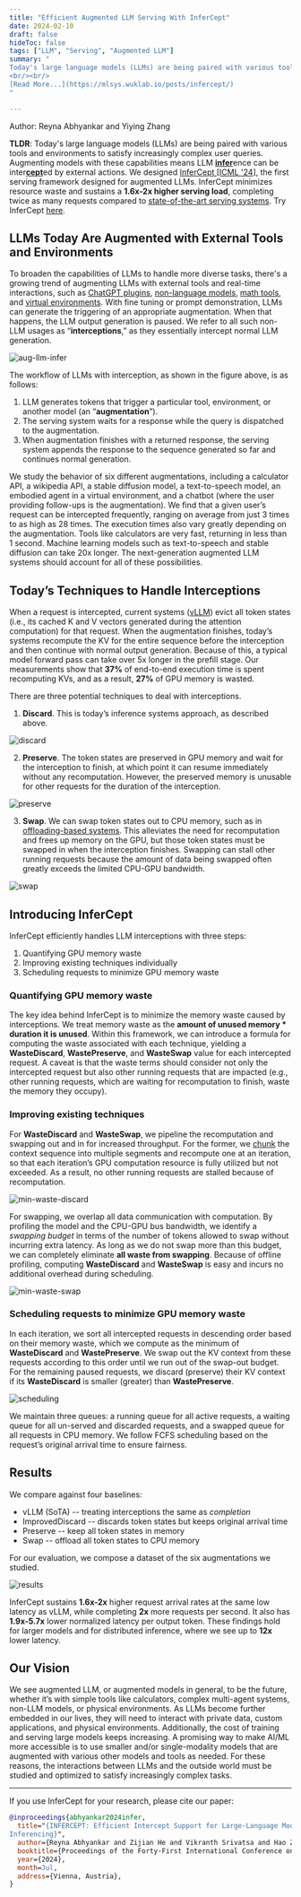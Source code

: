 ```yaml
---
title: "Efficient Augmented LLM Serving With InferCept"
date: 2024-02-10
draft: false
hideToc: false
tags: ["LLM", "Serving", "Augmented LLM"]
summary: "
Today's large language models (LLMs) are being paired with various tools and environments to satisfy increasingly complex user queries. Augmenting models with these capabilities means LLM <ins>**infer**</ins>ence can be inter<ins>**cept**</ins>ed by external actions. We designed [InferCept [ICML '24]](https://arxiv.org/pdf/2402.01869), the first serving framework designed for augmented LLMs. InferCept minimizes resource waste and sustains a **1.6x-2x higher serving load**, completing twice as many requests compared to [state-of-the-art serving systems](https://github.com/vllm-project/vllm). Try InferCept [here](https://github.com/WukLab/InferCept).
<br/><br/>
[Read More...](https://mlsys.wuklab.io/posts/infercept/)
"

---
```

Author: Reyna Abhyankar and Yiying Zhang

**TLDR**: Today's large language models (LLMs) are being paired with various tools and environments to satisfy increasingly complex user queries. Augmenting models with these capabilities means LLM <ins>**infer**</ins>ence can be inter<ins>**cept**</ins>ed by external actions. We designed [InferCept [ICML '24]](https://arxiv.org/pdf/2402.01869), the first serving framework designed for augmented LLMs. InferCept minimizes resource waste and sustains a **1.6x-2x higher serving load**, completing twice as many requests compared to [state-of-the-art serving systems](https://github.com/vllm-project/vllm). Try InferCept [here](https://github.com/WukLab/InferCept).

## LLMs Today Are Augmented with External Tools and Environments

To broaden the capabilities of LLMs to handle more diverse tasks, there's a growing trend of augmenting LLMs with external tools and real-time interactions, such as [ChatGPT plugins](https://openai.com/index/chatgpt-plugins/), [non-language models](https://openai.com/index/dall-e-3/), [math tools](https://writings.stephenwolfram.com/2023/03/chatgpt-gets-its-wolfram-superpowers/), and [virtual environments](https://alfworld.github.io/). With fine tuning or prompt demonstration, LLMs can generate the triggering of an appropriate augmentation. When that happens, the LLM output generation is paused. We refer to all such non-LLM usages as “**interceptions**,” as they essentially intercept normal LLM generation. 

![aug-llm-infer](/images/infercept/aug-llm-inference-xl.gif)

The workflow of LLMs with interception, as shown in the figure above, is as follows:
1. LLM generates tokens that trigger a particular tool, environment, or another model (an “**augmentation**”).
2. The serving system waits for a response while the query is dispatched to the augmentation.
3. When augmentation finishes with a returned response, the serving system appends the response to the sequence generated so far and continues normal generation.

We study the behavior of six different augmentations, including a calculator API, a wikipedia API, a stable diffusion model, a text-to-speech model, an embodied agent in a virtual environment, and a chatbot (where the user providing follow-ups is the augmentation). We find that a given user’s request can be intercepted frequently, ranging on average from just 3 times to as high as 28 times. The execution times also vary greatly depending on the augmentation. Tools like calculators are very fast, returning in less than 1 second. Machine learning models such as text-to-speech and stable diffusion can take 20x longer. The next-generation augmented LLM systems should account for all of these possibilities. 


## Today’s Techniques to Handle Interceptions

When a request is intercepted, current systems ([vLLM](https://github.com/vllm-project/vllm)) evict all token states (i.e., its cached K and V vectors generated during the attention computation) for that request. When the augmentation finishes, today’s systems recompute the KV for the entire sequence before the interception and then continue with normal output generation. Because of this, a typical model forward pass can take over 5x longer in the prefill stage. Our measurements show that  **37%** of end-to-end execution time is spent recomputing KVs, and as a result, **27%** of GPU memory is wasted. 

There are three potential techniques to deal with interceptions.

1. **Discard**. This is today’s inference systems approach, as described above. 

![discard](/images/infercept/discard-xl.gif)

2. **Preserve**. The token states are preserved in GPU memory and wait for the interception to finish, at which point it can resume immediately without any recomputation. However, the preserved memory is unusable for other requests for the duration of the interception. 

![preserve](/images/infercept/preserve-xl.gif)

3. **Swap**. We can swap token states out to CPU memory, such as in [offloading-based systems](https://github.com/FMInference/FlexGen). This alleviates the need for recomputation and frees up memory on the GPU, but those token states must be swapped in when the interception finishes. Swapping can stall other running requests because the amount of data being swapped often greatly exceeds the limited CPU-GPU bandwidth.

![swap](/images/infercept/swap-xl.gif) 


## Introducing InferCept

InferCept efficiently handles LLM interceptions with three steps:
1. Quantifying GPU memory waste
2. Improving existing techniques individually
3. Scheduling requests to minimize GPU memory waste


### Quantifying GPU memory waste

The key idea behind InferCept is to minimize the memory waste caused by interceptions. We treat memory waste as the **amount of unused memory * duration it is unused**. Within this framework, we can introduce a formula for computing the waste associated with each technique, yielding a **WasteDiscard**, **WastePreserve**, and **WasteSwap** value for each intercepted request. A caveat is that the waste terms should consider not only the intercepted request but also other running requests that are impacted (e.g., other running requests, which are waiting for recomputation to finish, waste the memory they occupy).  


### Improving existing techniques

For **WasteDiscard** and **WasteSwap**, we pipeline the recomputation and swapping out and in for increased throughput. For the former, we [chunk](https://arxiv.org/abs/2308.16369) the context sequence into multiple segments and recompute one at an iteration, so that each iteration’s GPU computation resource is fully utilized but not exceeded. As a result, no other running requests are stalled because of recomputation.  

![min-waste-discard](/images/infercept/min-waste-discard-xl.gif) 

For swapping, we overlap all data communication with computation. By profiling the model and the CPU-GPU bus bandwidth, we identify a _swapping budget_ in terms of the number of tokens allowed to swap without incurring extra latency. As long as we do not swap more than this budget, we can completely eliminate **all waste from swapping**. Because of offline profiling, computing **WasteDiscard** and **WasteSwap** is easy and incurs no additional overhead during scheduling.

![min-waste-swap](/images/infercept/min-waste-swap-xl.gif) 


### Scheduling requests to minimize GPU memory waste

In each iteration, we sort all intercepted requests in descending order based on their memory waste, which we compute as the minimum of **WasteDiscard** and **WastePreserve**. We swap out the KV context from these requests according to this order until we run out of the swap-out budget. For the remaining paused requests, we discard (preserve) their KV context if its **WasteDiscard** is smaller (greater) than **WastePreserve**. 

![scheduling](/images/infercept/scheduling-xl.gif) 

We maintain three queues: a running queue for all active requests, a waiting queue for all un-served and discarded requests, and a swapped queue for all requests in CPU memory. We follow FCFS scheduling based on the request’s original arrival time to ensure fairness.


## Results

We compare against four baselines:
* vLLM (SoTA) -- treating interceptions the same as _completion_
* ImprovedDiscard -- discards token states but keeps original arrival time
* Preserve -- keep all token states in memory
* Swap -- offload all token states to CPU memory

For our evaluation, we compose a dataset of the six augmentations we studied.

![results](/images/infercept/results.jpg) 

InferCept sustains **1.6x-2x** higher request arrival rates at the same low latency as vLLM, while completing **2x** more requests per second. It also has **1.9x-5.7x** lower normalized latency per output token. These findings hold for larger models and for distributed inference, where we see up to **12x** lower latency.


## Our Vision

We see augmented LLM, or augmented models in general, to be the future, whether it’s with simple tools like calculators, complex multi-agent systems, non-LLM models, or physical environments. As LLMs become further embedded in our lives, they will need to interact with private data, custom applications, and physical environments. Additionally, the cost of training and serving large models keeps increasing. A promising way to make AI/ML more accessible is to use smaller and/or single-modality models that are augmented with various other models and tools as needed. For these reasons, the interactions between LLMs and the outside world must be studied and optimized to satisfy increasingly complex tasks. 

<hr>

If you use InferCept for your research, please cite our paper:
```bibtex
@inproceedings{abhyankar2024infer,
  title="{INFERCEPT: Efficient Intercept Support for Large-Language Model
Inferencing}",
  author={Reyna Abhyankar and Zijian He and Vikranth Srivatsa and Hao Zhang and Yiying Zhang},
  booktitle={Proceedings of the Forty-First International Conference on Machine Learning (ICML'24)},
  year={2024},
  month=Jul,
  address={Vienna, Austria},
}
```
